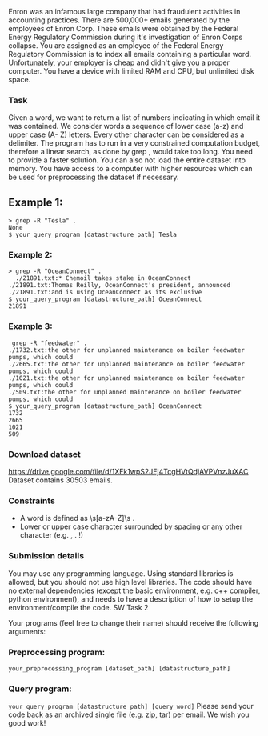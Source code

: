 Enron was an infamous large company that had fraudulent activities in accounting practices. There are 500,000 emails generated by the employees of Enron Corp. These emails were obtained by the Federal Energy Regulatory Commission during it's investigation of Enron Corps collapse.
You are assigned as an employee of the Federal Energy Regulatory Commission is to index all emails containing a particular word. Unfortunately, your employer is cheap and didn't give you a proper computer. You have a device with limited RAM and CPU, but unlimited disk space.

### Task
Given a word, we want to return a list of numbers indicating in which email it was contained. We consider words a sequence of lower case (a-z) and upper case A Z letters. Every other character can be considered as a delimiter.
The program has to run in a very constrained computation budget, therefore a linear search, as done by grep , would take too long. You need to provide a faster solution. You can also not load the entire dataset into memory.
You have access to a computer with higher resources which can be used for preprocessing the dataset if necessary.

## Example 1:
```
> grep -R "Tesla" .
None
$ your_query_program [datastructure_path] Tesla
```
### Example 2:
```
> grep -R "OceanConnect" .
  ./21891.txt:* Chemoil takes stake in OceanConnect
./21891.txt:Thomas Reilly, OceanConnect's president, announced
./21891.txt:and is using OceanConnect as its exclusive
$ your_query_program [datastructure_path] OceanConnect
21891
```

### Example 3:
```
 grep -R "feedwater" .
./1732.txt:the other for unplanned maintenance on boiler feedwater pumps, which could
./2665.txt:the other for unplanned maintenance on boiler feedwater pumps, which could
./1021.txt:the other for unplanned maintenance on boiler feedwater pumps, which could
./509.txt:the other for unplanned maintenance on boiler feedwater pumps, which could
$ your_query_program [datastructure_path] OceanConnect
1732
2665
1021
509
```

### Download dataset
https://drive.google.com/file/d/1XFk1wpS2JEj4TcgHVtQdjAVPVnzJuXAC Dataset contains 30503 emails.

### Constraints
- A word is defined as \s[a-zA-Z]\s .
- Lower or upper case character surrounded by spacing or any other
character (e.g. , . !

### Submission details
You may use any programming language. Using standard libraries is allowed, but you should not use high level libraries.
The code should have no external dependencies (except the basic environment, e.g. c++ compiler, python environment), and needs to have a description of how to setup the environment/compile the code.
  SW Task 2

Your programs (feel free to change their name) should receive the following arguments:

### Preprocessing program:
`your_preprocessing_program [dataset_path] [datastructure_path]`

### Query program:
`your_query_program [datastructure_path] [query_word]`
Please send your code back as an archived single file (e.g. zip, tar) per email. We wish you good work!
